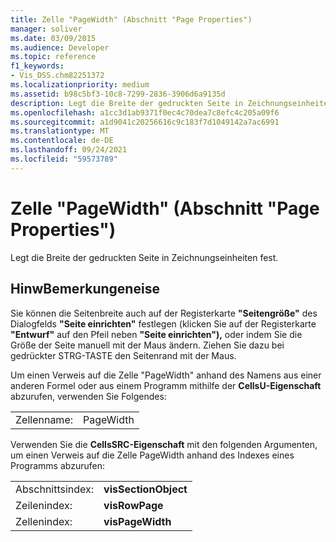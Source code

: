 ```yaml
---
title: Zelle "PageWidth" (Abschnitt "Page Properties")
manager: soliver
ms.date: 03/09/2015
ms.audience: Developer
ms.topic: reference
f1_keywords:
- Vis_DSS.chm82251372
ms.localizationpriority: medium
ms.assetid: b98c5bf3-10c8-7299-2836-3906d6a9135d
description: Legt die Breite der gedruckten Seite in Zeichnungseinheiten fest.
ms.openlocfilehash: a1cc3d1ab9371f0ec4c70dea7c8efc4c205a09f6
ms.sourcegitcommit: a1d9041c20256616c9c183f7d1049142a7ac6991
ms.translationtype: MT
ms.contentlocale: de-DE
ms.lasthandoff: 09/24/2021
ms.locfileid: "59573789"
---
```

# <a name="pagewidth-cell-page-properties-section"></a>Zelle "PageWidth" (Abschnitt "Page Properties")

Legt die Breite der gedruckten Seite in Zeichnungseinheiten fest.
  
## <a name="remarks"></a>HinwBemerkungeneise

Sie können die Seitenbreite auch auf der Registerkarte **"Seitengröße"** des Dialogfelds **"Seite einrichten"** festlegen (klicken Sie auf der Registerkarte **"Entwurf"** auf den Pfeil neben **"Seite einrichten"),** oder indem Sie die Größe der Seite manuell mit der Maus ändern. Ziehen Sie dazu bei gedrückter STRG-TASTE den Seitenrand mit der Maus. 
  
Um einen Verweis auf die Zelle "PageWidth" anhand des Namens aus einer anderen Formel oder aus einem Programm mithilfe der **CellsU-Eigenschaft** abzurufen, verwenden Sie Folgendes: 
  
|||
|:-----|:-----|
|Zellenname:  <br/> |PageWidth  <br/> |
   
Verwenden Sie die **CellsSRC-Eigenschaft** mit den folgenden Argumenten, um einen Verweis auf die Zelle PageWidth anhand des Indexes eines Programms abzurufen: 
  
|||
|:-----|:-----|
|Abschnittsindex:  <br/> |**visSectionObject** <br/> |
|Zeilenindex:  <br/> |**visRowPage** <br/> |
|Zellenindex:  <br/> |**visPageWidth** <br/> |
   

